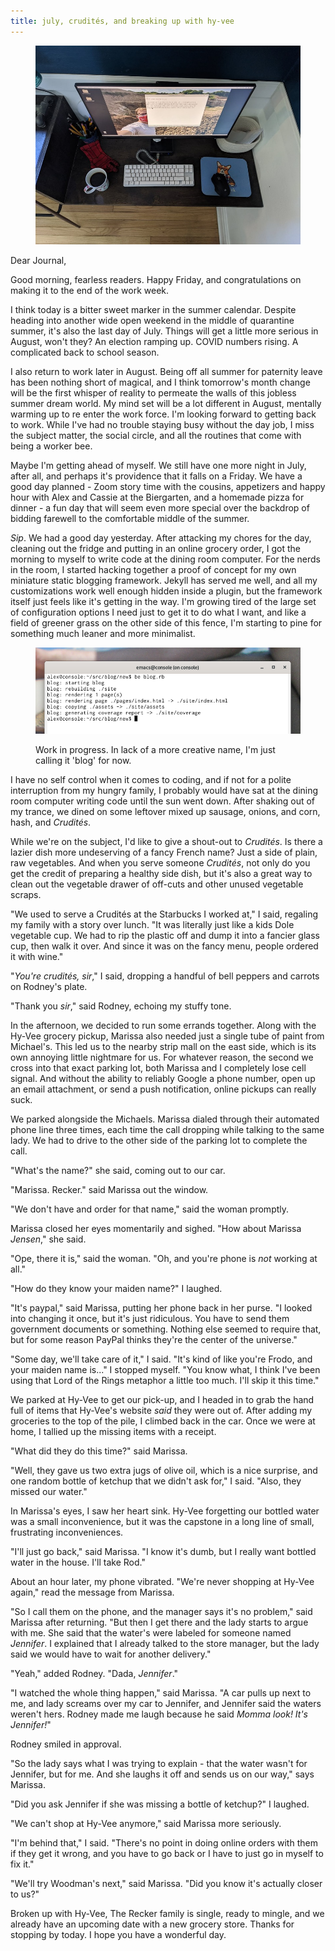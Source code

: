 ```yaml
---
title: july, crudités, and breaking up with hy-vee
---
```


<figure>
  <a href="/images/banners/2020-07-31.jpg">
    <img alt="banner" src="/images/banners/2020-07-31.jpg"/>
  </a>
</figure>

Dear Journal,

Good morning, fearless readers.  Happy Friday, and congratulations on
making it to the end of the work week.

I think today is a bitter sweet marker in the summer calendar.
Despite heading into another wide open weekend in the middle of
quarantine summer, it's also the last day of July.  Things will get a
little more serious in August, won't they?  An election ramping up.
COVID numbers rising.  A complicated back to school season.

I also return to work later in August.  Being off all summer for
paternity leave has been nothing short of magical, and I think
tomorrow's month change will be the first whisper of reality to
permeate the walls of this jobless summer dream world.  My mind set
will be a lot different in August, mentally warming up to re enter the
work force.  I'm looking forward to getting back to work.  While I've
had no trouble staying busy without the day job, I miss the subject
matter, the social circle, and all the routines that come with being a
worker bee.

Maybe I'm getting ahead of myself.  We still have one more night in
July, after all, and perhaps it's providence that it falls on a
Friday.  We have a good day planned - Zoom story time with the
cousins, appetizers and happy hour with Alex and Cassie at the
Biergarten, and a homemade pizza for dinner - a fun day that will seem
even more special over the backdrop of bidding farewell to the
comfortable middle of the summer.

_Sip_.  We had a good day yesterday.  After attacking my chores for
the day, cleaning out the fridge and putting in an online grocery
order, I got the morning to myself to write code at the dining room
computer.  For the nerds in the room, I started hacking together a
proof of concept for my own miniature static blogging framework.
Jekyll has served me well, and all my customizations work well enough
hidden inside a plugin, but the framework itself just feels like it's
getting in the way.  I'm growing tired of the large set of
configuration options I need just to get it to do what I want, and
like a field of greener grass on the other side of this fence, I'm
starting to pine for something much leaner and more minimalist.

<figure>
  <a href="/images/wip-blog.png">
    <img alt="wip blog" src="/images/wip-blog.png"/>
  </a>
  <figcaption>
    <p>Work in
progress.  In lack of a more creative name, I'm just calling it 'blog'
for now.</p>
  </figcaption>
</figure>

I have no self control when it comes to coding, and if not for a
polite interruption from my hungry family, I probably would have sat
at the dining room computer writing code until the sun went down.
After shaking out of my trance, we dined on some leftover mixed up
sausage, onions, and corn, hash, and _Crudités_.

While we're on the subject, I'd like to give a shout-out to
_Crudités_.  Is there a lazier dish more undeserving of a fancy French
name?  Just a side of plain, raw vegetables.  And when you serve
someone _Crudités_, not only do you get the credit of preparing a
healthy side dish, but it's also a great way to clean out the
vegetable drawer of off-cuts and other unused vegetable scraps.

"We used to serve a Crudités at the Starbucks I worked at," I said,
regaling my family with a story over lunch.  "It was literally just
like a kids Dole vegetable cup.  We had to rip the plastic off and
dump it into a fancier glass cup, then walk it over.  And since it was
on the fancy menu, people ordered it with wine."

"_You're crudités, sir_," I said, dropping a handful of bell peppers
and carrots on Rodney's plate.

"Thank you _sir_," said Rodney, echoing my stuffy tone.

In the afternoon, we decided to run some errands together.  Along with
the Hy-Vee grocery pickup, Marissa also needed just a single tube of
paint from Michael's.  This led us to the nearby strip mall on the
east side, which is its own annoying little nightmare for us.  For
whatever reason, the second we cross into that exact parking lot, both
Marissa and I completely lose cell signal.  And without the ability to
reliably Google a phone number, open up an email attachment, or send a
push notification, online pickups can really suck.

We parked alongside the Michaels.  Marissa dialed through their
automated phone line three times, each time the call dropping while
talking to the same lady.  We had to drive to the other side of the
parking lot to complete the call.

"What's the name?" she said, coming out to our car.

"Marissa.  Recker." said Marissa out the window.

"We don't have and order for that name," said the woman promptly.

Marissa closed her eyes momentarily and sighed.  "How about Marissa
_Jensen_," she said.

"Ope, there it is," said the woman.  "Oh, and you're phone is _not_
working at all."

"How do they know your maiden name?" I laughed.

"It's paypal," said Marissa, putting her phone back in her purse.  "I
looked into changing it once, but it's just ridiculous.  You have to
send them government documents or something.  Nothing else seemed to
require that, but for some reason PayPal thinks they're the center of
the universe."

"Some day, we'll take care of it," I said.  "It's kind of like you're
Frodo, and your maiden name is..." I stopped myself.  "You know what,
I think I've been using that Lord of the Rings metaphor a little too
much.  I'll skip it this time."

We parked at Hy-Vee to get our pick-up, and I headed in to grab the
hand full of items that Hy-Vee's website _said_ they were out of.
After adding my groceries to the top of the pile, I climbed back in
the car.  Once we were at home, I tallied up the missing items with a
receipt.

"What did they do this time?" said Marissa.

"Well, they gave us two extra jugs of olive oil, which is a nice
surprise, and one random bottle of ketchup that we didn't ask for," I
said.  "Also, they missed our water."

In Marissa's eyes, I saw her heart sink.  Hy-Vee forgetting our
bottled water was a small inconvenience, but it was the capstone in a
long line of small, frustrating inconveniences.

"I'll just go back," said Marissa.  "I know it's dumb, but I really
want bottled water in the house.  I'll take Rod."

About an hour later, my phone vibrated.  "We're never shopping at
Hy-Vee again," read the message from Marissa.

"So I call them on the phone, and the manager says it's no problem,"
said Marissa after returning.  "But then I get there and the lady
starts to argue with me.  She said that the water's were labeled for
someone named _Jennifer_.  I explained that I already talked to the
store manager, but the lady said we would have to wait for another
delivery."

"Yeah," added Rodney.  "Dada, _Jennifer_."

"I watched the whole thing happen," said Marissa.  "A car pulls up
next to me, and lady screams over my car to Jennifer, and Jennifer
said the waters weren't hers.  Rodney made me laugh because he said
_Momma look!  It's Jennifer!_"

Rodney smiled in approval.

"So the lady says what I was trying to explain - that the water wasn't
for Jennifer, but for me.  And she laughs it off and sends us on our
way," says Marissa.

"Did you ask Jennifer if she was missing a bottle of ketchup?" I
laughed.

"We can't shop at Hy-Vee anymore," said Marissa more seriously.

"I'm behind that," I said.  "There's no point in doing online orders
with them if they get it wrong, and you have to go back or I have to
just go in myself to fix it."

"We'll try Woodman's next," said Marissa.  "Did you know it's actually
closer to us?"

Broken up with Hy-Vee, The Recker family is single, ready to mingle,
and we already have an upcoming date with a new grocery store.  Thanks
for stopping by today.  I hope you have a wonderful day.
